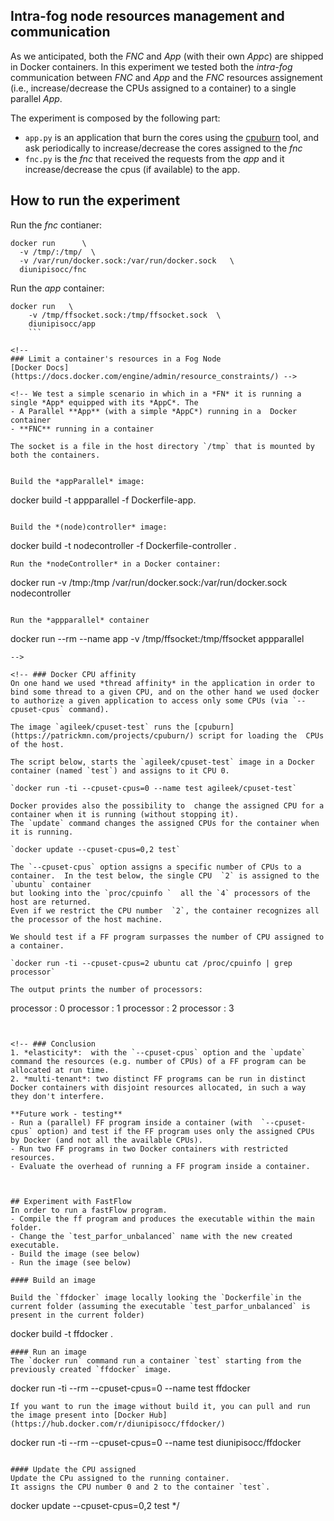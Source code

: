 ## Intra-fog node resources management and communication
As we anticipated, both the *FNC* and *App* (with their own *Appc*) are shipped in Docker containers.
In this experiment we tested both the *intra-fog* communication between *FNC* and *App* and the *FNC* resources assignement (i.e., increase/decrease the CPUs assigned to a container) to a single parallel *App*.

The experiment is composed by the following part:
  - `app.py` is an application that burn the cores using the [cpuburn](https://patrickmn.com/projects/cpuburn/) tool, and ask periodically to increase/decrease the cores assigned to the *fnc*
  - `fnc.py` is the *fnc* that received the requests from the *app* and  it increase/decrease the cpus (if available) to the app.


## How to run the experiment


Run the *fnc* contianer:
```
docker run      \
  -v /tmp/:/tmp/  \
  -v /var/run/docker.sock:/var/run/docker.sock   \
  diunipisocc/fnc
  ```


Run the *app* container:
```
docker run   \
    -v /tmp/ffsocket.sock:/tmp/ffsocket.sock  \
    diunipisocc/app
    ```

<!--
### Limit a container's resources in a Fog Node
[Docker Docs](https://docs.docker.com/engine/admin/resource_constraints/) -->

<!-- We test a simple scenario in which in a *FN* it is running a single *App* equipped with its *AppC*. The
- A Parallel **App** (with a simple *AppC*) running in a  Docker container
- **FNC** running in a container

The socket is a file in the host directory `/tmp` that is mounted by  both the containers.


Build the *appParallel* image:
```
docker build -t appparallel -f Dockerfile-app.
```

Build the *(node)controller* image:
```
docker build -t nodecontroller -f Dockerfile-controller .
```
Run the *nodeController* in a Docker container:

```
docker run -v /tmp:/tmp  /var/run/docker.sock:/var/run/docker.sock nodecontroller
```

Run the *appparallel* container
```
docker run  --rm --name app -v /tmp/ffsocket:/tmp/ffsocket appparallel
```
-->

<!-- ### Docker CPU affinity
On one hand we used *thread affinity* in the application in order to bind some thread to a given CPU, and on the other hand we used docker to authorize a given application to access only some CPUs (via `--cpuset-cpus` command).

The image `agileek/cpuset-test` runs the [cpuburn](https://patrickmn.com/projects/cpuburn/) script for loading the  CPUs of the host.

The script below, starts the `agileek/cpuset-test` image in a Docker container (named `test`) and assigns to it CPU 0.

`docker run -ti --cpuset-cpus=0 --name test agileek/cpuset-test`

Docker provides also the possibility to  change the assigned CPU for a container when it is running (without stopping it).
The `update` command changes the assigned CPUs for the container when it is running.

`docker update --cpuset-cpus=0,2 test`

The `--cpuset-cpus` option assigns a specific number of CPUs to a container.  In the test below, the single CPU  `2` is assigned to the `ubuntu` container
but looking into the `proc/cpuinfo `  all the `4` processors of the host are returned.
Even if we restrict the CPU number  `2`, the container recognizes all the processor of the host machine.  

We should test if a FF program surpasses the number of CPU assigned to a container.

`docker run -ti --cpuset-cpus=2 ubuntu cat /proc/cpuinfo | grep processor`

The output prints the number of processors:
```
processor	: 0
processor	: 1
processor	: 2
processor	: 3
``` -->


<!-- ### Conclusion
1. *elasticity*:  with the `--cpuset-cpus` option and the `update` command the resources (e.g. number of CPUs) of a FF program can be allocated at run time.
2. *multi-tenant*: two distinct FF programs can be run in distinct Docker containers with disjoint resources allocated, in such a way they don't interfere.

**Future work - testing**
- Run a (parallel) FF program inside a container (with  `--cpuset-cpus` option) and test if the FF program uses only the assigned CPUs by Docker (and not all the available CPUs).
- Run two FF programs in two Docker containers with restricted resources.
- Evaluate the overhead of running a FF program inside a container.



## Experiment with FastFlow
In order to run a fastFlow program.
- Compile the ff program and produces the executable within the main folder.
- Change the `test_parfor_unbalanced` name with the new created executable.
- Build the image (see below)
- Run the image (see below)

#### Build an image

Build the `ffdocker` image locally looking the `Dockerfile`in the current folder (assuming the executable `test_parfor_unbalanced` is present in the current folder)

```
docker build -t ffdocker .
```
#### Run an image
The `docker run` command run a container `test` starting from the previously created `ffdocker` image.

```
docker run -ti --rm --cpuset-cpus=0 --name test ffdocker
```
If you want to run the image without build it, you can pull and run the image present into [Docker Hub](https://hub.docker.com/r/diunipisocc/ffdocker/)

```
docker run -ti --rm --cpuset-cpus=0 --name test diunipisocc/ffdocker
```

#### Update the CPU assigned
Update the CPu assigned to the running container.
It assigns the CPU number 0 and 2 to the container `test`.
```
docker update --cpuset-cpus=0,2 test  */
